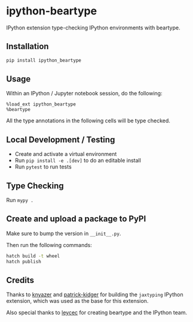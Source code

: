 # ipython-beartype

IPython extension type-checking IPython environments with beartype.

## Installation

```bash
pip install ipython_beartype
```

## Usage

Within an IPython / Jupyter notebook session, do the following:

```console
%load_ext ipython_beartype
%beartype
```

All the type annotations in the following cells will be type checked.

## Local Development / Testing

- Create and activate a virtual environment
- Run `pip install -e .[dev]` to do an editable install
- Run `pytest` to run tests

## Type Checking

Run `mypy .`

## Create and upload a package to PyPI

Make sure to bump the version in `__init__.py`.

Then run the following commands:

```bash
hatch build -t wheel
hatch publish
```

## Credits

Thanks to [knyazer](https://github.com/knyazer) and
[patrick-kidger](https://github.com/patrick-kidger) for building the `jaxtyping`
IPython extension, which was used as the base for this extension.

Also special thanks to [leycec](https://github.com/leycec) for creating beartype
and the IPython team.
